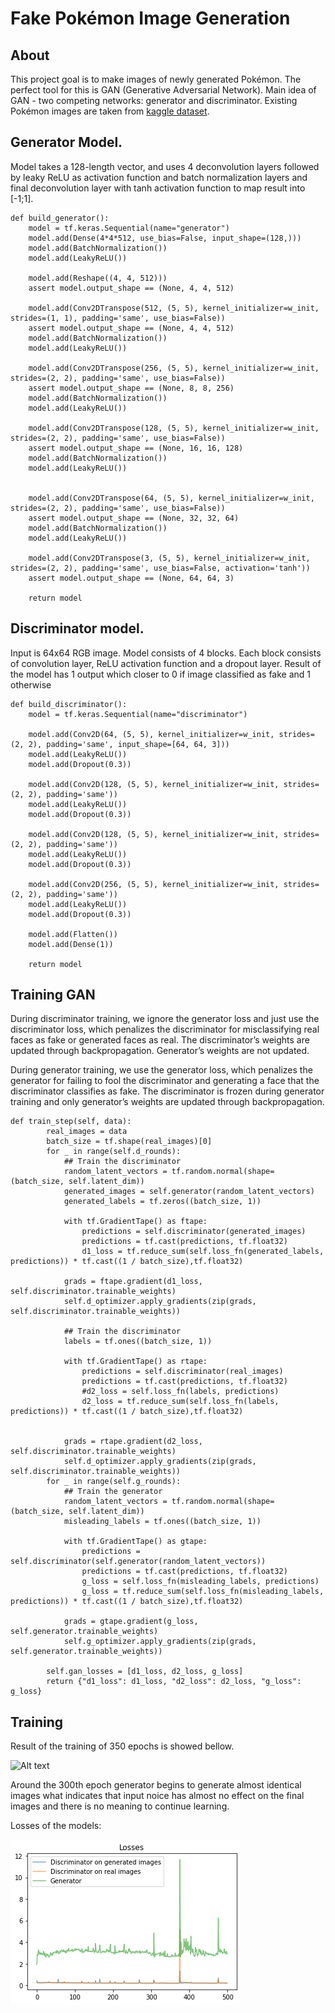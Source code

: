 # Fake Pokémon Image Generation

## About
This project goal is to make images of newly generated Pokémon. The perfect tool for this is GAN (Generative Adversarial Network). Main idea of GAN - two competing networks: generator and discriminator. 
Existing Pokémon images are taken from [kaggle dataset][dataset].


## Generator Model.
Model takes a 128-length vector, and uses 4 deconvolution layers followed by leaky ReLU as activation function and batch normalization layers and final deconvolution layer with tanh activation function to map result into [-1;1].

```
def build_generator():
    model = tf.keras.Sequential(name="generator")
    model.add(Dense(4*4*512, use_bias=False, input_shape=(128,)))
    model.add(BatchNormalization())
    model.add(LeakyReLU())

    model.add(Reshape((4, 4, 512)))
    assert model.output_shape == (None, 4, 4, 512) 

    model.add(Conv2DTranspose(512, (5, 5), kernel_initializer=w_init, strides=(1, 1), padding='same', use_bias=False))
    assert model.output_shape == (None, 4, 4, 512)
    model.add(BatchNormalization())
    model.add(LeakyReLU())

    model.add(Conv2DTranspose(256, (5, 5), kernel_initializer=w_init, strides=(2, 2), padding='same', use_bias=False))
    assert model.output_shape == (None, 8, 8, 256)
    model.add(BatchNormalization())
    model.add(LeakyReLU())

    model.add(Conv2DTranspose(128, (5, 5), kernel_initializer=w_init, strides=(2, 2), padding='same', use_bias=False))
    assert model.output_shape == (None, 16, 16, 128)
    model.add(BatchNormalization())
    model.add(LeakyReLU())

    
    model.add(Conv2DTranspose(64, (5, 5), kernel_initializer=w_init, strides=(2, 2), padding='same', use_bias=False))
    assert model.output_shape == (None, 32, 32, 64)
    model.add(BatchNormalization())
    model.add(LeakyReLU())

    model.add(Conv2DTranspose(3, (5, 5), kernel_initializer=w_init, strides=(2, 2), padding='same', use_bias=False, activation='tanh'))
    assert model.output_shape == (None, 64, 64, 3)

    return model
```

## Discriminator model.
Input is 64x64 RGB image. Model consists of 4 blocks. Each block consists of convolution layer, ReLU activation function and a dropout layer. Result of the model has 1 output which closer to 0 if image classified as fake and 1 otherwise
```
def build_discriminator():
    model = tf.keras.Sequential(name="discriminator")

    model.add(Conv2D(64, (5, 5), kernel_initializer=w_init, strides=(2, 2), padding='same', input_shape=[64, 64, 3]))
    model.add(LeakyReLU())
    model.add(Dropout(0.3))

    model.add(Conv2D(128, (5, 5), kernel_initializer=w_init, strides=(2, 2), padding='same'))
    model.add(LeakyReLU())
    model.add(Dropout(0.3))

    model.add(Conv2D(128, (5, 5), kernel_initializer=w_init, strides=(2, 2), padding='same'))
    model.add(LeakyReLU())
    model.add(Dropout(0.3))

    model.add(Conv2D(256, (5, 5), kernel_initializer=w_init, strides=(2, 2), padding='same'))
    model.add(LeakyReLU())
    model.add(Dropout(0.3))

    model.add(Flatten())
    model.add(Dense(1))

    return model
```

## Training GAN

During discriminator training, we ignore the generator loss and just use the discriminator loss, which penalizes the discriminator for misclassifying real faces as fake or generated faces as real. The discriminator’s weights are updated through backpropagation. Generator’s weights are not updated.

During generator training, we use the generator loss, which penalizes the generator for failing to fool the discriminator and generating a face that the discriminator classifies as fake. The discriminator is frozen during generator training and only generator’s weights are updated through backpropagation.


```
def train_step(self, data):
        real_images = data
        batch_size = tf.shape(real_images)[0]
        for _ in range(self.d_rounds):
            ## Train the discriminator
            random_latent_vectors = tf.random.normal(shape=(batch_size, self.latent_dim))
            generated_images = self.generator(random_latent_vectors)
            generated_labels = tf.zeros((batch_size, 1))

            with tf.GradientTape() as ftape:
                predictions = self.discriminator(generated_images)
                predictions = tf.cast(predictions, tf.float32)
                d1_loss = tf.reduce_sum(self.loss_fn(generated_labels, predictions)) * tf.cast((1 / batch_size),tf.float32)

            grads = ftape.gradient(d1_loss, self.discriminator.trainable_weights)
            self.d_optimizer.apply_gradients(zip(grads, self.discriminator.trainable_weights))

            ## Train the discriminator
            labels = tf.ones((batch_size, 1))

            with tf.GradientTape() as rtape:
                predictions = self.discriminator(real_images)
                predictions = tf.cast(predictions, tf.float32)
                #d2_loss = self.loss_fn(labels, predictions)
                d2_loss = tf.reduce_sum(self.loss_fn(labels, predictions)) * tf.cast((1 / batch_size),tf.float32)


            grads = rtape.gradient(d2_loss, self.discriminator.trainable_weights)
            self.d_optimizer.apply_gradients(zip(grads, self.discriminator.trainable_weights))
        for _ in range(self.g_rounds):
            ## Train the generator
            random_latent_vectors = tf.random.normal(shape=(batch_size, self.latent_dim))
            misleading_labels = tf.ones((batch_size, 1))

            with tf.GradientTape() as gtape:
                predictions = self.discriminator(self.generator(random_latent_vectors))
                predictions = tf.cast(predictions, tf.float32)
                g_loss = self.loss_fn(misleading_labels, predictions)
                g_loss = tf.reduce_sum(self.loss_fn(misleading_labels, predictions)) * tf.cast((1 / batch_size),tf.float32)

            grads = gtape.gradient(g_loss, self.generator.trainable_weights)
            self.g_optimizer.apply_gradients(zip(grads, self.generator.trainable_weights))

        self.gan_losses = [d1_loss, d2_loss, g_loss]
        return {"d1_loss": d1_loss, "d2_loss": d2_loss, "g_loss": g_loss} 
```
## Training
Result of the training of 350 epochs is showed bellow.

![Alt text](images/learning_progress.gif "Learning process")

Around the 300th epoch generator begins to generate almost identical images what indicates that input noice has almost no effect on the final images and there is no meaning to continue learning.

Losses of the models:

![Alt text](images/losses.png "Losses")

[dataset]: <https://www.kaggle.com/kvpratama/pokemon-images-dataset>